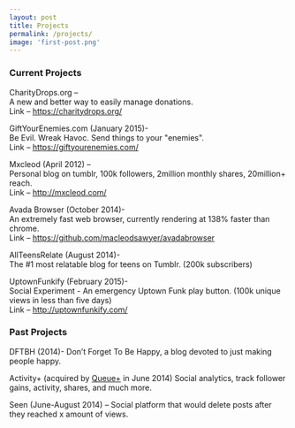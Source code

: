 ```yaml
---
layout: post
title: Projects
permalink: /projects/
image: 'first-post.png'
--- 
```

  
### Current Projects
  
CharityDrops.org &#8211;<br>
A new and better way to easily manage donations.<br>
Link &#8211; <https://charitydrops.org/>
  
GiftYourEnemies.com (January 2015)-<br>
Be Evil. Wreak Havoc. Send things to your "enemies".<br>
Link &#8211; <https://giftyourenemies.com/>

  
Mxcleod (April 2012) &#8211;<br>
Personal blog on tumblr, 100k followers, 2million monthly shares, 20million+ reach.<br>
Link &#8211; <http://mxcleod.com/>
  
Avada Browser (October 2014)-<br>
An extremely fast web browser, currently rendering at 138% faster than chrome.<br>
Link &#8211; <https://github.com/macleodsawyer/avadabrowser>

AllTeensRelate (August 2014)-<br>
The #1 most relatable blog for teens on Tumblr. (200k subscribers)
  
UptownFunkify (February 2015)-<br>
Social Experiment - An emergency Uptown Funk play button. (100k unique views in less than five days)<br>
Link &#8211; <http://uptownfunkify.com/>
      
### Past Projects
    
DFTBH (2014)-
Don&#8217;t Forget To Be Happy, a blog devoted to just making people happy.
      
Activity+ (acquired by <a href="http://qplus.io">Queue+</a> in June 2014)
Social analytics, track follower gains, activity, shares, and much more.

Seen (June-August 2014) &#8211;
Social platform that would delete posts after they reached x amount of views.